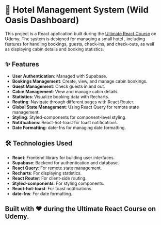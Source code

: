 # 🏨 Hotel Management System (Wild Oasis Dashboard)

This project is a React application built during the [Ultimate React Course](https://www.udemy.com/course/the-ultimate-react-course/?couponCode=KEEPLEARNING) on Udemy. The system is designed for managing a small hotel , including features for handling bookings, guests, check-ins, and check-outs, as well as displaying cabin details and booking statistics.

## ✨ Features

- **User Authentication**: Managed with Supabase.
- **Bookings Management**: Create, view, and manage cabin bookings.
- **Guest Management**: Check guests in and out.
- **Cabin Management**: View and manage cabin details.
- **Statistics**: Visualize booking data with Recharts.
- **Routing**: Navigate through different pages with React Router.
- **Global State Management**: Using React Query for remote state management.
- **Styling**: Styled-components for component-level styling.
- **Notifications**: React-hot-toast for toast notifications.
- **Date Formatting**: date-fns for managing date formatting.

## 🛠️ Technologies Used

- **React**: Frontend library for building user interfaces.
- **Supabase**: Backend for authentication and database.
- **React Query**: For remote state management.
- **Recharts**: For displaying statistics.
- **React Router**: For client-side routing.
- **Styled-components**: For styling components.
- **React-hot-toast**: For toast notifications.
- **date-fns**: For date formatting.

## Built with ❤️ during the Ultimate React Course on Udemy.
